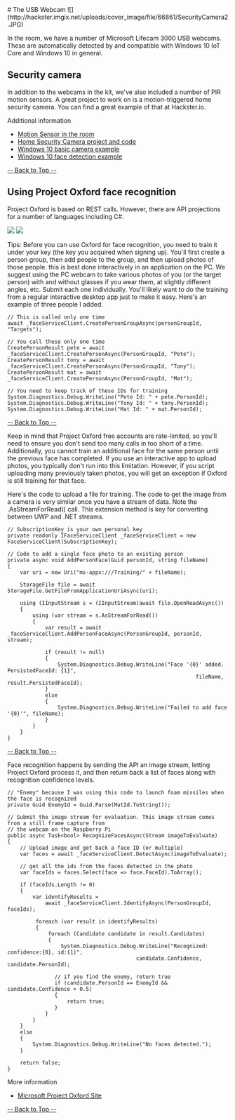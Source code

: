 ﻿<a name="HOLTop" />
# The USB Webcam
![](http://hackster.imgix.net/uploads/cover_image/file/66861/SecurityCamera2.JPG)

In the room, we have a number of Microsoft Lifecam 3000 USB webcams. These are automatically detected by and compatible with Windows 10 IoT Core and Windows 10 in general.

## Security camera
In addition to the webcams in the kit, we've also included a number of PIR motion sensors. A great project to work on is a motion-triggered home security camera. You can find a great example of that at Hackster.io.

Additional information

  * [Motion Sensor in the room](http://www.amazon.com/Qunqi-HC-SR501-Pyroelectric-Infrared-Microcontrollers/dp/B0140WFNYQ/)
  * [Home Security Camera project and code](https://microsoft.hackster.io/en-US/windows-iot/security-camera-579b7f)
  * [Windows 10 basic camera example](https://github.com/Microsoft/Windows-universal-samples/tree/master/Samples/CameraStarterKit)
  * [Windows 10 face detection example](http://github.com/Microsoft/Windows-universal-samples/tree/master/Samples/CameraFaceDetection)

<a href="#HOLTop"> -- Back to Top -- </a>

## Using Project Oxford face recognition
Project Oxford is based on REST calls. However, there are API projections for a number of languages including C#.

![](http://www.projectoxford.ai/images/bright/face/FaceDetection.png) ![](http://www.projectoxford.ai/images/bright/face/FaceIdentification.png)

Tips:
Before you can use Oxford for face recognition, you need to train it under your key (the key you acquired when signing up). You'll first create a person group, then add people to the group, and then upload photos of those people. this is best done interactively in an application on the PC. We suggest using the PC webcam to take various photos of you (or the target person) with and without glasses if you wear them, at slightly different angles, etc. Submit each one individually. You'll likely want to do the training from a regular interactive desktop app just to make it easy. Here's an example of three people I added.

    // This is called only one time
    await _faceServiceClient.CreatePersonGroupAsync(personGroupId, "Targets");

    // You call these only one time
    CreatePersonResult pete = await _faceServiceClient.CreatePersonAsync(PersonGroupId, "Pete");
    CreatePersonResult tony = await _faceServiceClient.CreatePersonAsync(PersonGroupId, "Tony");
    CreatePersonResult mat = await _faceServiceClient.CreatePersonAsync(PersonGroupId, "Mat");

    // You need to keep track of these IDs for training
    System.Diagnostics.Debug.WriteLine("Pete Id: " + pete.PersonId);
    System.Diagnostics.Debug.WriteLine("Tony Id: " + tony.PersonId);
    System.Diagnostics.Debug.WriteLine("Mat Id: " + mat.PersonId);

<a href="#HOLTop"> -- Back to Top -- </a>

Keep in mind that Project Oxford free accounts are rate-limited, so you'll need to ensure you don't send too many calls in too short of a time. Additionally, you cannot train an additional face for the same person until the previous face has completed. If you use an interactive app to upload photos, you typically don't run into this limitation. However, if you script uploading many previously taken photos, you will get an exception if Oxford is still training for that face.

Here's the code to upload a file for training. The code to get the image from a camera is very similar once you have a stream of data. Note the .AsStreamForRead() call. This extension method is key for converting between UWP and .NET streams.

    // SubscriptionKey is your own personal key
    private readonly IFaceServiceClient _faceServiceClient = new FaceServiceClient(SubscriptionKey);

    // Code to add a single face photo to an existing person
    private async void AddPersonFace(Guid personId, string fileName)
    {
        var uri = new Uri("ms-appx:///Training/" + fileName);

        StorageFile file = await StorageFile.GetFileFromApplicationUriAsync(uri);

        using (IInputStream s = (IInputStream)await file.OpenReadAsync())
        {
            using (var stream = s.AsStreamForRead())
            {
                var result = await _faceServiceClient.AddPersonFaceAsync(PersonGroupId, personId, stream);

                if (result != null)
                {
                    System.Diagnostics.Debug.WriteLine("Face '{0}' added. PersistedFaceId: {1}", 
                                                                fileName, result.PersistedFaceId);
                }
                else
                {
                    System.Diagnostics.Debug.WriteLine("Failed to add face '{0}'", fileName);
                }
            }
        }
    }

<a href="#HOLTop"> -- Back to Top -- </a>

Face recognition happens by sending the API an image stream, letting Project Oxford process it, and then return back a list of faces along with recognition confidence levels.

    // "Enemy" because I was using this code to launch foam missiles when the face is recognized
    private Guid EnemyId = Guid.Parse(MatId.ToString());

    // Submit the image stream for evaluation. This image stream comes from a still frame capture from
    // the webcam on the Raspberry Pi
    public async Task<bool> RecognizeFacesAsync(Stream imageToEvaluate)
    {
        // Upload image and get back a face ID (or multiple)
        var faces = await _faceServiceClient.DetectAsync(imageToEvaluate);

        // get all the ids from the faces detected in the photo
        var faceIds = faces.Select(face => face.FaceId).ToArray();

        if (faceIds.Length != 0)
        {
            var identifyResults = 
                await _faceServiceClient.IdentifyAsync(PersonGroupId, faceIds);

             foreach (var result in identifyResults)
             {
                 foreach (Candidate candidate in result.Candidates)
                 {
                     System.Diagnostics.Debug.WriteLine("Recognized: confidence:{0}, id:{1}", 
                                             candidate.Confidence, candidate.PersonId);
                        
                   // if you find the enemy, return true
                   if (candidate.PersonId == EnemyId && candidate.Confidence > 0.5)
                   {
                       return true;
                   }
                }
            }
        }
        else
        {
            System.Diagnostics.Debug.WriteLine("No faces detected.");
        }

        return false;
    }


More information

  * [Microsoft Project Oxford Site](https://www.projectoxford.ai/)

<a href="#HOLTop"> -- Back to Top -- </a>